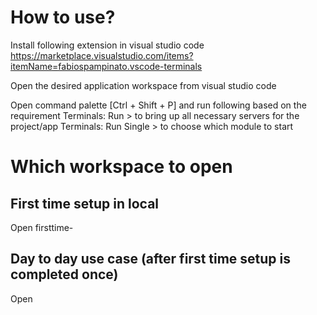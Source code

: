 # How to use?
Install following extension in visual studio code
https://marketplace.visualstudio.com/items?itemName=fabiospampinato.vscode-terminals

Open the desired application workspace from visual studio code

Open command palette [Ctrl + Shift + P] and run following based on the requirement
Terminals: Run > to bring up all necessary servers for the project/app
Terminals: Run Single > to choose which module to start


# Which workspace to open
## First time setup in local
Open firsttime-<appname>

## Day to day use case (after first time setup is completed once)
Open <appname>
